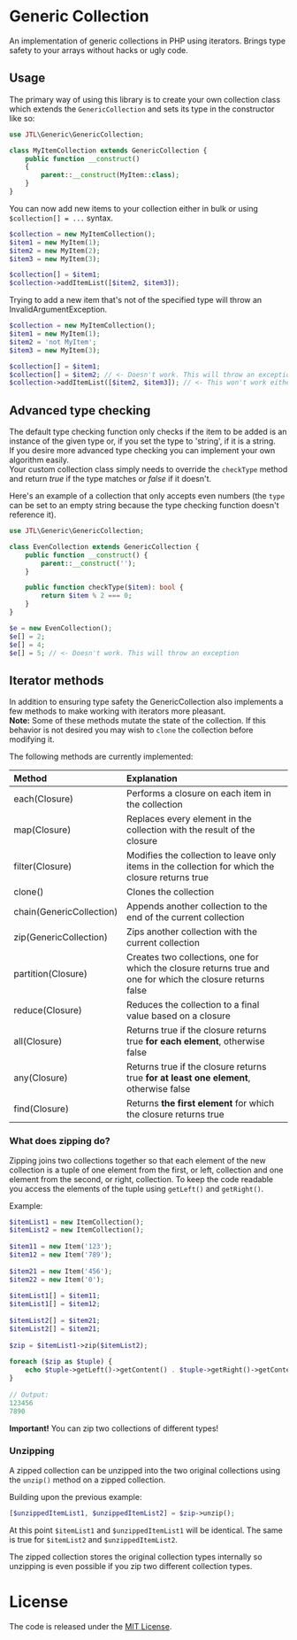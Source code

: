 # Generic Collection

An implementation of generic collections in PHP using iterators.
Brings type safety to your arrays without hacks or ugly code.

## Usage  

The primary way of using this library is to create your own collection 
class which extends the `GenericCollection` and sets its type in the
constructor like so:  

```php
use JTL\Generic\GenericCollection;

class MyItemCollection extends GenericCollection {
    public function __construct()
    {
        parent::__construct(MyItem::class);
    }
}
```  

You can now add new items to your collection either in bulk or using
`$collection[] = ...` syntax.  

```php
$collection = new MyItemCollection();
$item1 = new MyItem(1);
$item2 = new MyItem(2);
$item3 = new MyItem(3);

$collection[] = $item1;
$collection->addItemList([$item2, $item3]);
```  

Trying to add a new item that's not of the specified type will throw 
an InvalidArgumentException.  

```php
$collection = new MyItemCollection();
$item1 = new MyItem(1);
$item2 = 'not MyItem';
$item3 = new MyItem(3);

$collection[] = $item1;
$collection[] = $item2; // <- Doesn't work. This will throw an exception
$collection->addItemList([$item2, $item3]); // <- This won't work either because $item2 is not a 'MyItem'
```  

## Advanced type checking

The default type checking function only checks if the item to be added is an instance of
the given type or, if you set the type to 'string', if it is a string.  
If you desire more advanced type checking you can implement your own algorithm easily.  
Your custom collection class simply needs to override the `checkType` method and return
*true* if the type matches or *false* if it doesn't.  

Here's an example of a collection that only accepts even numbers (the `type` can be
set to an empty string because the type checking function doesn't reference it). 

```php
use JTL\Generic\GenericCollection;

class EvenCollection extends GenericCollection {
    public function __construct() {
        parent::__construct('');
    }

    public function checkType($item): bool {
        return $item % 2 === 0;
    }
}

$e = new EvenCollection();
$e[] = 2;
$e[] = 4;
$e[] = 5; // <- Doesn't work. This will throw an exception
```

## Iterator methods  

In addition to ensuring type safety the GenericCollection also implements a few
methods to make working with iterators more pleasant.  
**Note:** Some of these methods mutate the state of the collection. 
If this behavior is not desired you may wish to `clone` the collection before
modifying it.  

The following methods are currently implemented:  

| Method                   | Explanation                                                                                                 |
|:-------------------------|:------------------------------------------------------------------------------------------------------------|
| each(Closure)            | Performs a closure on each item in the collection                                                           |
| map(Closure)             | Replaces every element in the collection with the result of the closure                                     |
| filter(Closure)          | Modifies the collection to leave only items in the collection for which the closure returns true            |
| clone()                  | Clones the collection                                                                                       |
| chain(GenericCollection) | Appends another collection to the end of the current collection                                             |
| zip(GenericCollection)   | Zips another collection with the current collection                                                         |
| partition(Closure)       | Creates two collections, one for which the closure returns true and one for which the closure returns false |
| reduce(Closure)          | Reduces the collection to a final value based on a closure                                                  |
| all(Closure)             | Returns true if the closure returns true **for each element**, otherwise false                              |
| any(Closure)             | Returns true if the closure returns true **for at least one element**, otherwise false                      |
| find(Closure)            | Returns **the first element** for which the closure returns true                                            |

### What does zipping do?

Zipping joins two collections together so that each element of the new collection is a 
tuple of one element from the first, or left, collection and one element from the second,
or right, collection.
To keep the code readable you access the elements of the tuple using `getLeft()` and `getRight()`.

Example:  

```php
$itemList1 = new ItemCollection();
$itemList2 = new ItemCollection();
 
$item11 = new Item('123');
$item12 = new Item('789');
 
$item21 = new Item('456');
$item22 = new Item('0');
 
$itemList1[] = $item11;
$itemList1[] = $item12;
 
$itemList2[] = $item21;
$itemList2[] = $item21;
 
$zip = $itemList1->zip($itemList2);
 
foreach ($zip as $tuple) {
    echo $tuple->getLeft()->getContent() . $tuple->getRight()->getContent() . "\n";
}
 
// Output:
123456
7890
```  

**Important!** You can zip two collections of different types!  

### Unzipping

A zipped collection can be unzipped into the two original collections using the `unzip()`
method on a zipped collection.  

Building upon the previous example:  

```php
[$unzippedItemList1, $unzippedItemList2] = $zip->unzip();
```

At this point `$itemList1` and `$unzippedItemList1` will be identical. The same is true
for `$itemList2` and `$unzippedItemList2`.

The zipped collection stores the original collection types internally so
unzipping is even possible if you zip two different collection types.

# License

The code is released under the [MIT License](https://github.com/JTLSoftwareGmbH/php-generic-collection/blob/master/LICENSE).